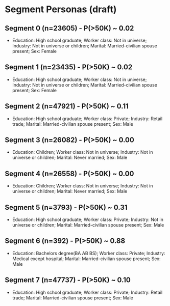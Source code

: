# Segment Personas (draft)

## Segment 0 (n=23605) - P(>50K) ~ 0.02
- Education: High school graduate; Worker class: Not in universe; Industry: Not in universe or children; Marital: Married-civilian spouse present; Sex: Female

## Segment 1 (n=23435) - P(>50K) ~ 0.02
- Education: High school graduate; Worker class: Not in universe; Industry: Not in universe or children; Marital: Married-civilian spouse present; Sex: Female

## Segment 2 (n=47921) - P(>50K) ~ 0.11
- Education: High school graduate; Worker class: Private; Industry: Retail trade; Marital: Married-civilian spouse present; Sex: Male

## Segment 3 (n=26082) - P(>50K) ~ 0.00
- Education: Children; Worker class: Not in universe; Industry: Not in universe or children; Marital: Never married; Sex: Male

## Segment 4 (n=26558) - P(>50K) ~ 0.00
- Education: Children; Worker class: Not in universe; Industry: Not in universe or children; Marital: Never married; Sex: Male

## Segment 5 (n=3793) - P(>50K) ~ 0.31
- Education: High school graduate; Worker class: Private; Industry: Not in universe or children; Marital: Married-civilian spouse present; Sex: Male

## Segment 6 (n=392) - P(>50K) ~ 0.88
- Education: Bachelors degree(BA AB BS); Worker class: Private; Industry: Medical except hospital; Marital: Married-civilian spouse present; Sex: Male

## Segment 7 (n=47737) - P(>50K) ~ 0.10
- Education: High school graduate; Worker class: Private; Industry: Retail trade; Marital: Married-civilian spouse present; Sex: Male
